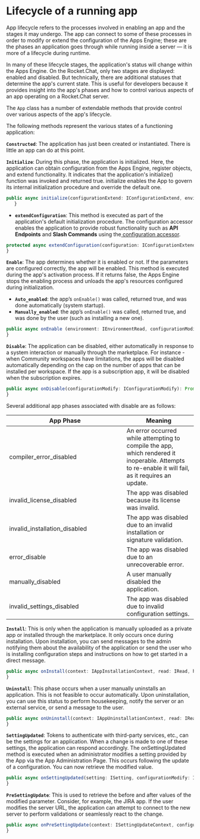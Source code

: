 # Lifecycle of a running app

App lifecycle refers to the processes involved in enabling an app and the stages it may undergo. The app can connect to some of these processes in order to modify or extend the configuration of the Apps Engine; these are the phases an application goes through while running inside a server — it is more of a lifecycle during runtime.&#x20;

In many of these lifecycle stages, the application's status will change within the Apps Engine. On the Rocket.Chat, only two stages are displayed: enabled and disabled. But technically, there are additional statuses that determine the app's current state. This is useful for developers because it provides insight into the app's phases and how to control various aspects of an app operating on a Rocket.Chat server.&#x20;

The `App` class has a number of extendable methods that provide control over various aspects of the app's lifecycle.

The following methods represent the various states of a functioning application:&#x20;

**`Constructed`**: The application has just been created or instantiated. There is little an app can do at this point.&#x20;

**`Initialize`**: During this phase, the application is initialized. Here, the application can obtain configuration from the Apps Engine, register objects, and extend functionality. It indicates that the application's initialize() function was invoked and returned true. initialize enables the App to govern its internal initialization procedure and override the default one.

```typescript
public async initialize(configurationExtend: IConfigurationExtend, environmentRead: IEnvironmentRead): Promise<void> {
   }
```

* **`extendConfiguration`**: This method is executed as part of the application's default initialization procedure. The configuration accessor enables the application to provide robust functionality such as **API Endpoints** and **Slash Commands** using the[ configuration accessor](https://rocketchat.github.io/Rocket.Chat.Apps-engine/interfaces/accessors\_iconfigurationextend.iconfigurationextend.html).

```typescript
protected async extendConfiguration(configuration: IConfigurationExtend, environment: IEnvironmentRead): Promise<void> {
}
```

**`Enable`**: The app determines whether it is enabled or not. If the parameters are configured correctly, the app will be enabled. This method is executed during the app's activation process. If it returns false, the Apps Engine stops the enabling process and unloads the app's resources configured during initialization.

* **`Auto_enabled`**: the app’s `onEnable()` was called, returned true, and was done automatically (system startup).&#x20;
* **`Manually_enabled`**: the app’s `onEnable()` was called, returned true, and was done by the user (such as installing a new one).&#x20;

```typescript
public async onEnable (environment: IEnvironmentRead, configurationModify: IConfigurationModify): Promise<boolean> {
}
```

**`Disable`**: The application can be disabled, either automatically in response to a system interaction or manually through the marketplace. For instance - when Community workspaces have limitations, the apps will be disabled automatically depending on the cap on the number of apps that can be installed per workspace. If the app is a subscription app, it will be disabled when the subscription expires.

```typescript
public async onDisable(configurationModify: IConfigurationModify): Promise<void> {
}
```

Several additional app phases associated with disable are as follows:

<table><thead><tr><th width="299.5">App Phase</th><th>Meaning</th></tr></thead><tbody><tr><td>compiler_error_disabled</td><td>An error occurred while attempting to compile the app, which rendered it inoperable. Attempts to re-enable it will fail, as it requires an update.</td></tr><tr><td>invalid_license_disabled</td><td>The app was disabled because its license was invalid.</td></tr><tr><td>invalid_installation_disabled</td><td>The app was disabled due to an invalid installation or signature validation.</td></tr><tr><td>error_disable</td><td>The app was disabled due to an unrecoverable error.</td></tr><tr><td>manually_disabled</td><td>A user manually disabled the application.</td></tr><tr><td>invalid_settings_disabled</td><td>The app was disabled due to invalid configuration settings.</td></tr></tbody></table>

**`Install`**: This is only when the application is manually uploaded as a private app or installed through the marketplace. It only occurs once during installation. Upon installation, you can send messages to the admin notifying them about the availability of the application or send the user who is installing configuration steps and instructions on how to get started in a direct message.&#x20;

```typescript
public async onInstall(context: IAppInstallationContext, read: IRead, http: IHttp, persistence: IPersistence, modify: IModify): Promise<void> {
}
```

**`Uninstall`**: This phase occurs when a user manually uninstalls an application. This is not feasible to occur automatically. Upon uninstallation, you can use this status to perform housekeeping, notify the server or an external service, or send a message to the user.

```typescript
public async onUninstall(context: IAppUninstallationContext, read: IRead, http: IHttp, persistence: IPersistence, modify: IModify): Promise<void> {
}
```

**`SettingUpdated`**: Tokens to authenticate with third-party services, etc., can be the settings for an application. When a change is made to one of these settings, the application can respond accordingly. The onSettingUpdated method is executed when an administrator modifies a setting provided by the App via the App Administration Page. This occurs following the update of a configuration. You can now retrieve the modified value.

```typescript
public async onSettingUpdated(setting: ISetting, configurationModify: IConfigurationModify, read: IRead, http: IHttp): Promise<void> {
}
```

**`PreSettingUpdate`**: This is used to retrieve the before and after values of the modified parameter. Consider, for example, the JIRA app. If the user modifies the server URL, the application can attempt to connect to the new server to perform validations or seamlessly react to the change.&#x20;

```typescript
public async onPreSettingUpdate(context: ISettingUpdateContext, configurationModify: IConfigurationModify, read: IRead, http: IHttp): Promise<ISetting> {
}
```

